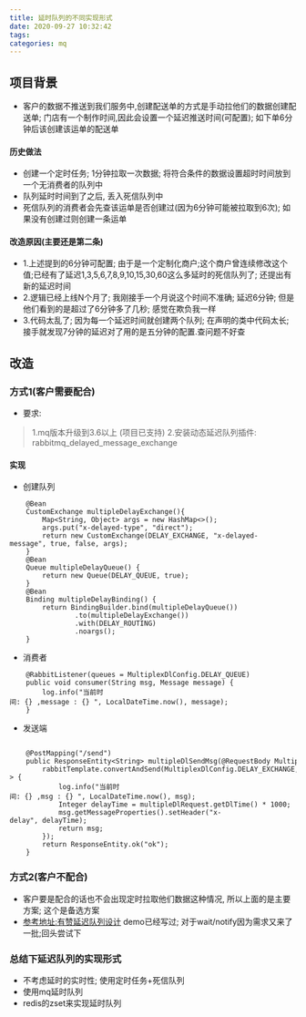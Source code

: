 ```yaml
---
title: 延时队列的不同实现形式
date: 2020-09-27 10:32:42
tags: 
categories: mq
---
```


## 项目背景

<!--more-->

- 客户的数据不推送到我们服务中,创建配送单的方式是手动拉他们的数据创建配送单;
  门店有一个制作时间,因此会设置一个延迟推送时间(可配置); 如下单6分钟后该创建该运单的配送单

#### 历史做法
- 创建一个定时任务; 1分钟拉取一次数据; 将符合条件的数据设置超时时间放到一个无消费者的队列中
- 队列延时时间到了之后, 丢入死信队列中
- 死信队列的消费者会先查该运单是否创建过(因为6分钟可能被拉取到6次); 如果没有创建过则创建一条运单

#### 改造原因(主要还是第二条)
- 1.上述提到的6分钟可配置; 由于是一个定制化商户;这个商户曾连续修改这个值;已经有了延迟1,3,5,6,7,8,9,10,15,30,60这么多延时的死信队列了; 还提出有新的延迟时间
- 2.逻辑已经上线N个月了; 我刚接手一个月说这个时间不准确; 延迟6分钟; 但是他们看到的是超过了6分钟多了几秒; 感觉在欺负我一样
- 3.代码太乱了; 因为每一个延迟时间就创建两个队列; 在声明的类中代码太长;接手就发现7分钟的延迟对了用的是五分钟的配置.查问题不好查

## 改造

### 方式1(客户需要配合)

- 要求:
> 1.mq版本升级到3.6以上 (项目已支持)
> 2.安装动态延迟队列插件:  rabbitmq_delayed_message_exchange

#### 实现
- 创建队列
```
    @Bean
    CustomExchange multipleDelayExchange(){
        Map<String, Object> args = new HashMap<>();
        args.put("x-delayed-type", "direct");
        return new CustomExchange(DELAY_EXCHANGE, "x-delayed-message", true, false, args);
    }
    @Bean
    Queue multipleDelayQueue() {
        return new Queue(DELAY_QUEUE, true);
    }
    @Bean
    Binding multipleDelayBinding() {
        return BindingBuilder.bind(multipleDelayQueue())
                .to(multipleDelayExchange())
                .with(DELAY_ROUTING)
                .noargs();
    }
```
- 消费者
```
    @RabbitListener(queues = MultiplexDlConfig.DELAY_QUEUE)
    public void consumer(String msg, Message message) {
        log.info("当前时间: {} ,message : {} ", LocalDateTime.now(), message);
    }

```
- 发送端
```

    @PostMapping("/send")
    public ResponseEntity<String> multipleDlSendMsg(@RequestBody MultipleDlRequest multipleDlRequest) {
        rabbitTemplate.convertAndSend(MultiplexDlConfig.DELAY_EXCHANGE, MultiplexDlConfig.DELAY_ROUTING, multipleDlRequest.getMessage(), msg -> {
            log.info("当前时间: {} ,msg : {} ", LocalDateTime.now(), msg);
            Integer delayTime = multipleDlRequest.getDlTime() * 1000;
            msg.getMessageProperties().setHeader("x-delay", delayTime);
            return msg;
        });
        return ResponseEntity.ok("ok");
    }

```
### 方式2(客户不配合)
- 客户要是配合的话也不会出现定时拉取他们数据这种情况, 所以上面的是主要方案; 这个是备选方案
- [参考地址:有赞延迟队列设计](https://tech.youzan.com/queuing_delay/)
demo已经写过; 对于wait/notify因为需求又来了一批;回头尝试下


### 总结下延迟队列的实现形式
- 不考虑延时的实时性; 使用定时任务+死信队列
- 使用mq延时队列
- redis的zset来实现延时队列